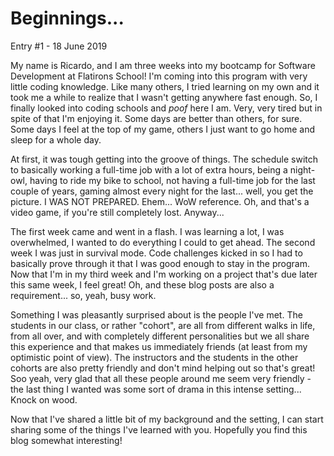 # Beginnings...

Entry #1 - 18 June 2019

My name is Ricardo, and I am three weeks into my bootcamp for Software Development at Flatirons School! I'm coming into this program with very little coding knowledge. Like many others, I tried learning on my own and it took me a while to realize that I wasn't getting anywhere fast enough. So, I finally looked into coding schools and *poof* here I am. Very, very tired but in spite of that I'm enjoying it. Some days are better than others, for sure. Some days I feel at the top of my game, others I just want to go home and sleep for a whole day.

At first, it was tough getting into the groove of things. The schedule switch to basically working a full-time job with a lot of extra hours, being a night-owl, having to ride my bike to school, not having a full-time job for the last couple of years, gaming almost every night for the last... well, you get the picture. I WAS NOT PREPARED. Ehem... WoW reference. Oh, and that's a video game, if you're still completely lost. Anyway...

The first week came and went in a flash. I was learning a lot, I was overwhelmed, I wanted to do everything I could to get ahead. The second week I was just in survival mode. Code challenges kicked in so I had to basically prove through it that I was good enough to stay in the program. Now that I'm in my third week and I'm working on a project that's due later this same week, I feel great! Oh, and these blog posts are also a requirement... so, yeah, busy work.

Something I was pleasantly surprised about is the people I've met. The students in our class, or rather "cohort", are all from different walks in life, from all over, and with completely different personalities but we all share this experience and that makes us immediately friends (at least from my optimistic point of view). The instructors and the students in the other cohorts are also pretty friendly and don't mind helping out so that's great! Soo yeah, very glad that all these people around me seem very friendly - the last thing I wanted was some sort of drama in this intense setting... Knock on wood.

Now that I've shared a little bit of my background and the setting, I can start sharing some of the things I've learned with you. Hopefully you find this blog somewhat interesting!
